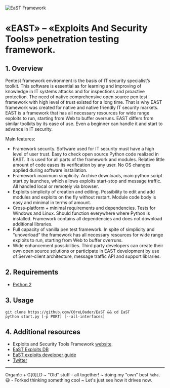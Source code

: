 ![EaST Framework](https://github.com/C0reL0ader/EaST/blob/master/logo.png "EaST Framework")
# «EAST» – «Exploits And Security Tools» penetration testing framework.

## 1. Overview
Pentest framework environment is the basis of IT security specialist’s toolkit.
This software is essential as for learning and improving of knowledge in IT systems attacks and for inspections and proactive protection.
The need of native comprehensive open source pen test framework with high level of trust existed for a long time. That is why EAST framework was created for native and native friendly IT security markets.
EAST is a framework that has all necessary resources for wide range exploits to run, starting from Web to buffer overruns.
EAST differs from similar toolkits by its ease of use. Even a beginner can handle it and start to advance in IT security.

Main features:
* Framework security.
    Software used for IT security must have a high level of user trust. Easy to check open source Python code realized in EAST. It is used for all parts of the framework and modules. Relative little amount of code eases its verification by any user. No OS changes applied during software installation.
* Framework maximum simplicity.
    Archive downloads, main python script start.py launches, which allows exploits start-stop and message traffic. All handled local or remotely via browser.
* Exploits simplicity of creation and editing.
    Possibility to edit and add modules and exploits on the fly without restart. Module code body is easy and minimal in terms of amount.
* Cross-platform + minimal requirements and dependencies.
Tests for Windows and Linux. Should function everywhere where Python is installed. Framework contains all dependencies and does not download additional libraries.
* Full capacity of vanilla pen test framework.
    In spite of simplicity and “unoverload” the framework has all necessary resources for wide range exploits to run, starting from Web to buffer overruns.
* Wide enhancement possibilities.
    Third party developers can create their own open source solutions or participate in EAST development by use of Server-client architecture, message traffic API and support libraries.

## 2. Requirements
* [Python 2](https://www.python.org/downloads/)

## 3. Usage
    git clone https://github.com/C0reL0ader/EaST && cd EaST
    python start.py [-p PORT] [--all-interfaces]

## 4. Additional resources
* Exploits and Security Tools Framework [website](http://eastfw.com/).
* [EaST Exploits DB](http://eastexploits.com/)
* [EaST exploits developer guide](https://github.com/C0reL0ader/EaST/wiki)
* [Twitter](https://twitter.com/EAST_framework)
---
Organ!c + G[0]LD ~ "Old" stuff - all together! ~ doing my "own" best `hehe.` :smiley: - Forked thinking something cool ~ Let's just see how it drives now.
